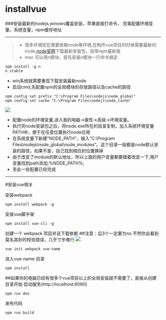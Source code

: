 # installvue
###安装最新的nodejs,winows覆盖安装，苹果直接打命令，
完事配置环境变量，系统变量，npm缓存地址

***

>* 很多环境现在需要依赖node等环境,在构件vue项目的时候需要最新的node,[node官网](https://nodejs.org/en/)下载最新安装包，自带npm最新版
>* mac 可以用n模块，首先安装n模块一行命令搞定

```
npm install -g n
n stable
```
* win系统就需要重现下载安装最新node
* 启动cmd,先配置npm的全局模块的存放路径以及cache的路径
```
npm config set prefix "C:\Program Files\nodejs\node_global"
npm config set cache "C:\Program Files\nodejs\node_cache"
```
<img src="https://github.com/yangjingjing1234/installvue/blob/master/Image.png">

* 配置node的环境变量,进入我的电脑→属性→高级→环境变量。
* 执行完node安装包之后，将node.exe所在的目录复制，加入系统环境变量PATH中，便于在任意位置执行node应用
* 在系统变量下新建"NODE_PATH"，输入”C:\Program Files\nodejs\node_global\node_modules“。这个目录一般都是node默认安装的路径，如果不是，自己找到相应的位置换掉
* 由于改变了module的默认地址，所以上面的用户变量都要跟着改变一下,用户变量找到path添加;%NODE_PATH%;
* 至此一些配置已经完成

***

#安装vue相关

安装webpack
```
npm install webpack -g
```
安装vue脚手架
```
npm install vue-cli -g
```

创建一个 webpack 项目并且下载依赖
##注意：后3个一定要为no  不然你会看到莫名其妙的校验错误，几乎寸步难行
<img src="https://github.com/yangjingjing1234/installvue/blob/master/Image1.png">
```
vue init webpack vue-name
```
进入vue-name 目录
```
npm install 
```

##如果你的电脑已经有很多个vue项目以上的全局安装就不需要了，直接从创建目录开始
启动服务(http://localhost:8080)

```
npm run dev
```
发布代码

```
npm run build
```
